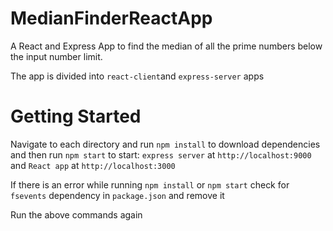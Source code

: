 # MedianFinderReactApp

A React and Express App to find the median of all the prime numbers below the input number limit.

The app is divided into `react-client`and `express-server` apps

# Getting Started

Navigate to each directory and run `npm install` to download dependencies and then run `npm start` to start:
`express server` at `http://localhost:9000` and `React app` at `http://localhost:3000`

If there is an error while running `npm install` or `npm start` check for `fsevents` dependency in `package.json` and remove it

Run the above commands again
